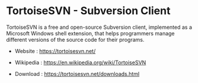 # TortoiseSVN - Subversion Client

TortoiseSVN is a free and open-source Subversion client,
implemented as a Microsoft Windows shell extension,
that helps programmers manage different versions
of the source code for their programs.

* Website : https://tortoisesvn.net/
* Wikipedia : https://en.wikipedia.org/wiki/TortoiseSVN

* Download : https://tortoisesvn.net/downloads.html
